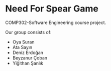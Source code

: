 # Need For Spear Game

COMP302-Software Engineering course project.

Our group consists of:
- Oya Suran
- Ata Sayın
- Deniz Erdoğan
- Beyzanur Çoban
- Yiğithan Şanlık
